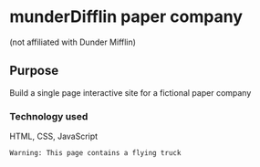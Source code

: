 # munderDifflin paper company
(not affiliated with Dunder Mifflin)

## Purpose

Build a single page interactive site for a fictional paper company 

### Technology used

HTML, CSS, JavaScript

`Warning: This page contains a flying truck`
